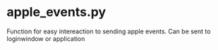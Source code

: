 # apple_events.py
Function for easy intereaction to sending apple events.  Can be sent to loginwindow or application

